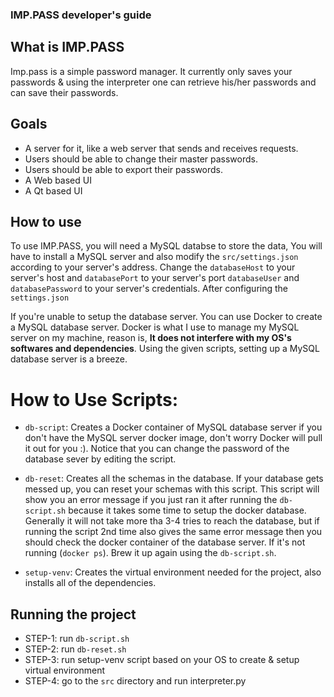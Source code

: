 ### IMP.PASS developer's guide


## What is IMP.PASS

Imp.pass is a simple password manager. It currently only saves your passwords &
using the interpreter one can retrieve his/her passwords and can save their
passwords.


## Goals

- A server for it, like a web server that sends and receives requests.
- Users should be able to change their master passwords.
- Users should be able to export their passwords.
- A Web based UI
- A Qt based UI


## How to use

To use IMP.PASS, you will need a MySQL databse to store the data, You will have
to install a MySQL server and also modify the `src/settings.json` according to
your server's address. Change the `databaseHost` to your server's host and
`databasePort` to your server's port `databaseUser` and `databasePassword` to
your server's credentials. After configuring the `settings.json` 

If you're unable to setup the database server. You can use Docker to create a
MySQL database server. Docker is what I use to manage my MySQL server on my
machine, reason is, **It does not interfere with my OS's softwares and
dependencies**. Using the given scripts, setting up a MySQL database server is a breeze.


# How to Use Scripts:

- `db-script`: Creates a Docker container of MySQL database server if you
  don't have the MySQL server docker image, don't worry Docker will pull it out
  for you :). Notice that you can change the password of the database sever by
  editing the script.

- `db-reset`: Creates all the schemas in the database. If your database gets
  messed up, you can reset your schemas with this script. This script will show
  you an error message if you just ran it after running the `db-script.sh`
  because it takes some time to setup the docker database. Generally it will
  not take more tha 3-4 tries to reach the database, but if running the script
  2nd time also gives the same error message then you should check the docker
  container of the database server. If it's not running (`docker ps`). Brew it
  up again using the `db-script.sh`.

- `setup-venv`: Creates the virtual environment needed for the project, also 
  installs all of the dependencies.


## Running the project
- STEP-1: run `db-script.sh`
- STEP-2: run `db-reset.sh`
- STEP-3: run setup-venv script based on your OS to create & setup virtual 
  environment
- STEP-4: go to the `src` directory and run interpreter.py
